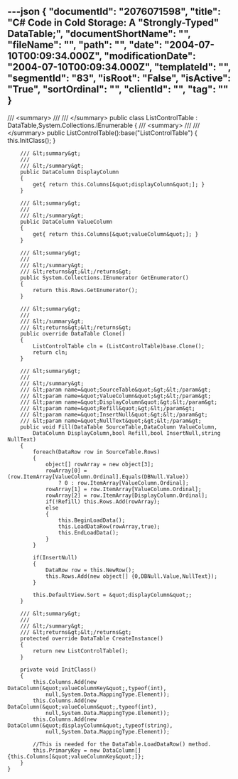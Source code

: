 ---json
{
  "documentId": "2076071598",
  "title": "C# Code in Cold Storage: A &quot;Strongly-Typed&quot; DataTable;",
  "documentShortName": "",
  "fileName": "",
  "path": "",
  "date": "2004-07-10T00:09:34.000Z",
  "modificationDate": "2004-07-10T00:09:34.000Z",
  "templateId": "",
  "segmentId": "83",
  "isRoot": "False",
  "isActive": "True",
  "sortOrdinal": "",
  "clientId": "",
  "tag": ""
}
---

/// &lt;summary&gt;
    /// 
    /// &lt;/summary&gt;
    public class ListControlTable : DataTable,System.Collections.IEnumerable
    {
        /// &lt;summary&gt;
        /// 
        /// &lt;/summary&gt;
        public ListControlTable():base(&quot;ListControlTable&quot;)
        {
            this.InitClass();
        }

        /// &lt;summary&gt;
        /// 
        /// &lt;/summary&gt;
        public DataColumn DisplayColumn
        {
            get{ return this.Columns[&quot;displayColumn&quot;]; }
        }

        /// &lt;summary&gt;
        /// 
        /// &lt;/summary&gt;
        public DataColumn ValueColumn
        {
            get{ return this.Columns[&quot;valueColumn&quot;]; }
        }

        /// &lt;summary&gt;
        /// 
        /// &lt;/summary&gt;
        /// &lt;returns&gt;&lt;/returns&gt;
        public System.Collections.IEnumerator GetEnumerator() 
        {
            return this.Rows.GetEnumerator();
        }

        /// &lt;summary&gt;
        /// 
        /// &lt;/summary&gt;
        /// &lt;returns&gt;&lt;/returns&gt;
        public override DataTable Clone() 
        {
            ListControlTable cln = (ListControlTable)base.Clone();
            return cln;
        }

        /// &lt;summary&gt;
        /// 
        /// &lt;/summary&gt;
        /// &lt;param name=&quot;SourceTable&quot;&gt;&lt;/param&gt;
        /// &lt;param name=&quot;ValueColumn&quot;&gt;&lt;/param&gt;
        /// &lt;param name=&quot;DisplayColumn&quot;&gt;&lt;/param&gt;
        /// &lt;param name=&quot;Refill&quot;&gt;&lt;/param&gt;
        /// &lt;param name=&quot;InsertNull&quot;&gt;&lt;/param&gt;
        /// &lt;param name=&quot;NullText&quot;&gt;&lt;/param&gt;
        public void Fill(DataTable SourceTable,DataColumn ValueColumn,
            DataColumn DisplayColumn,bool Refill,bool InsertNull,string NullText)
        {
            foreach(DataRow row in SourceTable.Rows)
            {
                object[] rowArray = new object[3];
                rowArray[0] = (row.ItemArray[ValueColumn.Ordinal].Equals(DBNull.Value))
                    ? 0 : row.ItemArray[ValueColumn.Ordinal];
                rowArray[1] = row.ItemArray[ValueColumn.Ordinal];
                rowArray[2] = row.ItemArray[DisplayColumn.Ordinal];
                if(!Refill) this.Rows.Add(rowArray);
                else
                {
                    this.BeginLoadData();
                    this.LoadDataRow(rowArray,true);
                    this.EndLoadData();
                }
            }

            if(InsertNull)
            {
                DataRow row = this.NewRow();
                this.Rows.Add(new object[] {0,DBNull.Value,NullText});
            }

            this.DefaultView.Sort = &quot;displayColumn&quot;;
        }

        /// &lt;summary&gt;
        /// 
        /// &lt;/summary&gt;
        /// &lt;returns&gt;&lt;/returns&gt;
        protected override DataTable CreateInstance() 
        {
            return new ListControlTable();
        }

        private void InitClass()
        {
            this.Columns.Add(new DataColumn(&quot;valueColumnKey&quot;,typeof(int),
                null,System.Data.MappingType.Element));
            this.Columns.Add(new DataColumn(&quot;valueColumn&quot;,typeof(int),
                null,System.Data.MappingType.Element));
            this.Columns.Add(new DataColumn(&quot;displayColumn&quot;,typeof(string),
                null,System.Data.MappingType.Element));

            //This is needed for the DataTable.LoadDataRow() method.
            this.PrimaryKey = new DataColumn[] {this.Columns[&quot;valueColumnKey&quot;]};
        }
    }
